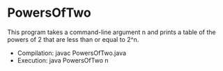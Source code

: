 # PowersOfTwo
This program takes a command-line argument n and prints a table of the powers of 2 that are less than or equal to 2^n.

* Compilation:  javac PowersOfTwo.java
* Execution:    java PowersOfTwo n

